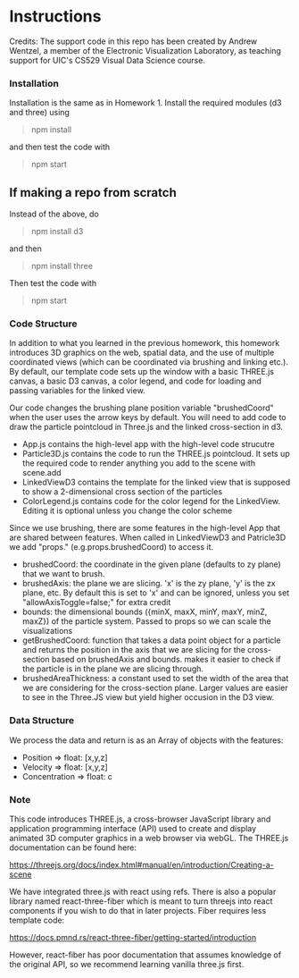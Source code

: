 # Instructions
Credits: The support code in this repo has been created by Andrew Wentzel, a member of the Electronic Visualization Laboratory, as teaching support for UIC's CS529 Visual Data Science course.


### Installation

Installation is the same as in Homework 1. Install the required modules (d3 and three) using 

> npm install

and then test the code with 

> npm start

## If making a repo from scratch
Instead of the above, do
> npm install d3

and then

> npm install three

Then test the code with 

> npm start


### Code Structure

In addition to what you learned in the previous homework, this homework introduces 3D graphics on the web, spatial data, and the use of multiple coordinated views (which can be coordinated via brushing and linking etc.). By default, our template code sets up the window with a basic THREE.js canvas, a basic D3 canvas, a color legend, and code for loading and passing variables for the linked view. 


Our code changes the brushing plane position variable "brushedCoord" when the user uses the arrow keys by default. You will need to add code to draw the particle pointcloud in Three.js and the linked cross-section in d3.

 * App.js contains the high-level app with the high-level code strucutre
 * Particle3D.js contains the code to run the THREE.js pointcloud. It sets up the required code to render anything you add to the scene with scene.add
 * LinkedViewD3 contains the template for the linked view that is supposed to show a 2-dimensional cross section of the particles
 * ColorLegend.js contains code for the color legend for the LinkedView. Editing it is optional unless you change the color scheme

 Since we use brushing, there are some features in the high-level App that are shared between features. When called in LinkedViewD3 and Patricle3D we add "props." (e.g.props.brushedCoord) to access it.

 * brushedCoord: the coordinate in the given plane (defaults to zy plane) that we want to brush. 
 * brushedAxis: the plane we are slicing. 'x' is the zy plane, 'y' is the zx plane, etc. By default this is set to 'x' and can be ignored, unless you set "allowAxisToggle=false;" for extra credit
 * bounds: the dimensional bounds ({minX, maxX, minY, maxY, minZ, maxZ}) of the particle system. Passed to props so we can scale the visualizations
 * getBrushedCoord: function that takes a data point object for a particle and returns the position in the axis that we are slicing for the cross-section based on brushedAxis and bounds. makes it easier to check if the particle is in the plane we are slicing through.
 * brushedAreaThickness: a constant used to set the width of the area that we are considering for the cross-section plane. Larger values are easier to see in the Three.JS view but yield higher occusion in the D3 view.


 ### Data Structure

 We process the data and return is as an Array of objects with the features:

 * Position => float: [x,y,z]
 * Velocity => float: [x,y,z]
 * Concentration => float: c


### Note

This code introduces THREE.js, a cross-browser JavaScript library and application programming interface (API) used to create and display animated 3D computer graphics in a web browser via webGL. The THREE.js documentation can be found here: 

https://threejs.org/docs/index.html#manual/en/introduction/Creating-a-scene

We have integrated three.js with react using refs. There is also a popular library named react-three-fiber which is meant to turn threejs into react components if you wish to do that in later projects. Fiber requires less template code: 

https://docs.pmnd.rs/react-three-fiber/getting-started/introduction

However, react-fiber has poor documentation that assumes knowledge of the original API, so we recommend learning vanilla three.js first.
